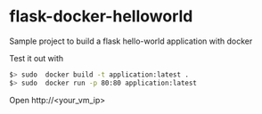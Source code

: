 # flask-docker-helloworld
Sample project to build a flask hello-world application with docker

Test it out with

```bash
$> sudo  docker build -t application:latest .
$> sudo  docker run -p 80:80 application:latest
```

Open http://<your_vm_ip>
